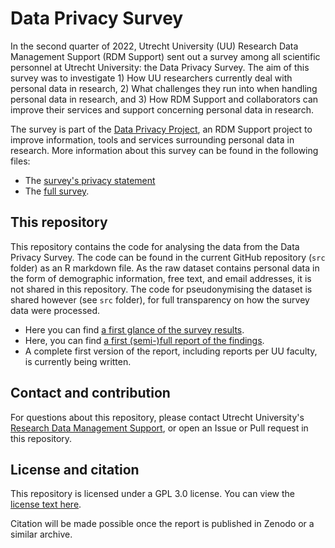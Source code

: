 # Data Privacy Survey

In the second quarter of 2022, Utrecht University (UU) Research Data Management Support (RDM Support) sent out a survey among all scientific personnel at Utrecht University: the Data Privacy Survey. The aim of this survey was to investigate 1) How UU researchers currently deal with personal data in research, 2) What challenges they run into when handling personal data in research, and 3) How RDM Support and collaborators can improve their services and support concerning personal data in research.

The survey is part of the <a href="https://utrechtuniversity.github.io/dataprivacyproject" target="_blank">Data Privacy Project</a>, an RDM Support  project to improve information, tools and services surrounding personal data in research. More information about this survey can be found in the following files:

- The <a href="assets/survey-privacy-statement.pdf" target="_blank">survey's privacy statement</a>
- The <a href="assets/survey-questions-qualtrics.pdf" target="_blank">full survey</a>.

## This repository

This repository contains the code for analysing the data from the Data Privacy Survey. The code can be found in the current GitHub repository (`src` folder) as an R markdown file. As the raw dataset contains personal data in the form of demographic information, free text, and email addresses, it is not shared in this repository. The code for pseudonymising the dataset is shared however (see `src` folder), for full transparency on how the survey data were processed.

- Here you can find <a href="docs/survey-first-glance.html" target="_blank">a first glance of the survey results</a>.
- Here, you can find <a href = "docs/data-privacy-survey-report-v0.1.html" target = "_blank">a first (semi-)full report of the findings</a>.
- A complete first version of the report, including reports per UU faculty, is currently being written.

## Contact and contribution

For questions about this repository, please contact Utrecht University's <a href = "https://www.uu.nl/en/research/research-data-management/contact-us" target = "_blank">Research Data Management Support</a>, or open an Issue or Pull request in this repository.

## License and citation

This repository is licensed under a GPL 3.0 license. You can view the <a href= "https://github.com/UtrechtUniversity/dataprivacysurvey/blob/main/LICENSE" target = "_blank">license text here</a>.

Citation will be made possible once the report is published in Zenodo or a similar archive.